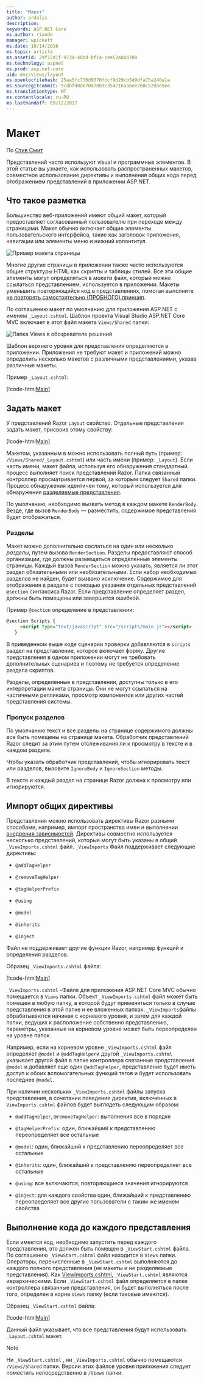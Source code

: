 ```yaml
---
title: "Макет"
author: ardalis
description: 
keywords: ASP.NET Core
ms.author: riande
manager: wpickett
ms.date: 10/14/2016
ms.topic: article
ms.assetid: 29f12d1f-9734-48bd-bf1a-cee53a8ab700
ms.technology: aspnet
ms.prod: asp.net-core
uid: mvc/views/layout
ms.openlocfilehash: 25aa5fc730d9076fdcf9d29cb5d9dfa75a246a1a
ms.sourcegitcommit: 9cdbfd0d670d70b9c354216aabee260c52dad5ee
ms.translationtype: MT
ms.contentlocale: ru-RU
ms.lasthandoff: 09/12/2017
---
```

# <a name="layout"></a>Макет

По [Стив Смит](https://ardalis.com/)

Представлений часто используют visual и программных элементов. В этой статье вы узнаете, как использовать распространенных макетов, совместное использование директивы и выполнения общих кода перед отображением представлений в приложении ASP.NET.

## <a name="what-is-a-layout"></a>Что такое разметка

Большинство веб-приложений имеют общий макет, который предоставляет согласованный пользователю при переходе между страницами. Макет обычно включает общие элементы пользовательского интерфейса, такие как заголовок приложения, навигации или элементы меню и нижний колонтитул.

![Пример макета страницы](layout/_static/page-layout.png)

Многие другие страницы в приложении также часто используются общие структуры HTML как скрипты и таблицы стилей. Все эти общие элементы могут определяться в *макета* файл, который можно ссылаться представлением, используется в приложении. Макеты уменьшить повторяющийся код в представлениях, помогая выполните [не повторять самостоятельно (ПРОБНОГО) принцип](http://deviq.com/don-t-repeat-yourself/).

По соглашению макет по умолчанию для приложения ASP.NET с именем `_Layout.cshtml`. Шаблон проекта Visual Studio ASP.NET Core MVC включает в этот файл макета `Views/Shared` папки:

![Папка Views в обозревателе решений](layout/_static/web-project-views.png)

Шаблон верхнего уровня для представления определяются в приложении. Приложения не требуют макет и приложений можно определить несколько макетов с различными представлениями, указав различные макеты.

Пример `_Layout.cshtml`:

[!code-html[Main](../../common/samples/WebApplication1/Views/Shared/_Layout.cshtml?highlight=42,66)]

## <a name="specifying-a-layout"></a>Задать макет

У представлений Razor `Layout` свойство. Отдельные представления задать макет, присвоив этому свойству:

[!code-html[Main](../../common/samples/WebApplication1/Views/_ViewStart.cshtml?highlight=2)]

Макетом, указанным в можно использовать полный путь (пример: `/Views/Shared/_Layout.cshtml`) или часть имени (пример: `_Layout`). Если часть имени, макет файла, используя его обнаружения стандартный процесс выполняет поиск представлений Razor. Папка связанный контроллер просматривается первой, за которым следует `Shared` папки. Процесс обнаружения идентичен тому, который используется для обнаружения [разделяемые представления](partial.md).

По умолчанию, необходимо вызвать метод в каждом макете `RenderBody`. Везде, где вызов `RenderBody` — разместить, содержимое представления будет отображаться.

<a name=layout-sections-label></a>

### <a name="sections"></a>Разделы

Макет можно дополнительно сослаться на один или несколько *разделы*, путем вызова `RenderSection`. Разделы предоставляют способ организации, где должны размещаться определенные элементы страницы. Каждый вызов `RenderSection` можно указать, является ли этот раздел обязательными или необязательными. Если набор необходимых разделов не найден, будет вызвано исключение. Содержимое для отображения в разделе с помощью указания отдельных представлений `@section` синтаксиса Razor. Если представление определяет раздел, должны быть помещены или завершится ошибкой.

Пример `@section` определение в представлении:

```html
@section Scripts {
     <script type="text/javascript" src="/scripts/main.js"></script>
   }
   ```

В приведенном выше коде сценарии проверки добавляются в `scripts` раздел на представление, которое включает форму. Другие представления в одном приложении могут не требовать дополнительных сценариев и поэтому не требуется определение раздела скриптов.

Разделы, определенные в представлении, доступны только в его интерпретации макета страницы. Они не могут ссылаться на частичными репликами, просмотр компонентов или других частей представления системы.

### <a name="ignoring-sections"></a>Пропуск разделов

По умолчанию текст и все разделы на странице содержимого должны все быть помещены на странице макета. Обработчик представлений Razor следит за этим путем отслеживания ли к просмотру в тексте и в каждом разделе.

Чтобы указать обработчик представлений, чтобы игнорировать текст или разделов, вызовите `IgnoreBody` и `IgnoreSection` методы.

В тексте и каждый раздел на странице Razor должна к просмотру или игнорируются.

<a name=viewimports></a>

## <a name="importing-shared-directives"></a>Импорт общих директивы

Представления можно использовать директивы Razor разными способами, например, импорт пространства имен и выполнении [внедрения зависимостей](dependency-injection.md). Директивы совместно используется несколько представлений, которые могут быть указаны в общий `_ViewImports.cshtml` файл. `_ViewImports` Файл поддерживает следующие директивы:

* `@addTagHelper`

* `@removeTagHelper`

* `@tagHelperPrefix`

* `@using`

* `@model`

* `@inherits`

* `@inject`

Файл не поддерживает другие функции Razor, например функций и определения разделов.

Образец `_ViewImports.cshtml` файла:

[!code-html[Main](../../common/samples/WebApplication1/Views/_ViewImports.cshtml)]

`_ViewImports.cshtml` -Файле для приложения ASP.NET Core MVC обычно помещается в `Views` папки. Объект `_ViewImports.cshtml` файл может быть помещен в любую папку, в которой будут применяться только в случае представления в этой папке и ее вложенных папках. `_ViewImports`файлы обрабатываются начиная с корневого уровня, и затем для каждой папки, ведущих к расположение собственно представлению, параметры, указанные на корневом уровне может быть переопределен на уровне папок.

Например, если на корневом уровне `_ViewImports.cshtml` файл определяет `@model` и `@addTagHelper`и другой `_ViewImports.cshtml` указывает другой файл в папке контроллера связанные представления `@model` и добавляет еще один `@addTagHelper`, представление будет иметь доступ к обоих вспомогательных функций тегов и будет использовать последнее `@model`.

При наличии нескольких `_ViewImports.cshtml` файлы запуска представления, в сочетании поведение директив, включенных в `ViewImports.cshtml` файлов будет выглядеть следующим образом:

* `@addTagHelper`, `@removeTagHelper`: выполнения все в порядке

* `@tagHelperPrefix`: один, ближайший к представлению переопределяет все остальные

* `@model`: один, ближайший к представлению переопределяет все остальные

* `@inherits`: один, ближайший к представлению переопределяет все остальные

* `@using`: все включаются; повторяющиеся значения игнорируются

* `@inject`: для каждого свойства один, ближайший к представлению переопределяет все другие пользователи с таким же именем свойства

<a name=viewstart></a>

## <a name="running-code-before-each-view"></a>Выполнение кода до каждого представления

Если имеется код, необходимо запустить перед каждого представления, это должен быть помещен в `_ViewStart.cshtml` файла. По соглашению `_ViewStart.cshtml` файл находится в `Views` папки. Операторы, перечисленные в `_ViewStart.cshtml` выполняются до каждого полного представления (не макеты и не разделяемые представления). Как [ViewImports.cshtml](xref:mvc/views/layout#viewimports), `_ViewStart.cshtml` являются иерархическими. Если `_ViewStart.cshtml` файл определяется в папке контроллера связанные представления, он будет выполняться после того, определен в корне `Views` папку (если таковые имеются).

Образец `_ViewStart.cshtml` файла:

[!code-html[Main](../../common/samples/WebApplication1/Views/_ViewStart.cshtml)]

Данный файл указывает, что все представления будут использовать `_Layout.cshtml` макет.

> [!NOTE]
> Ни `_ViewStart.cshtml` , ни `_ViewImports.cshtml` обычно помещаются `/Views/Shared` папки. Версии этих файлов уровня приложения следует поместить непосредственно в `/Views` папки.

